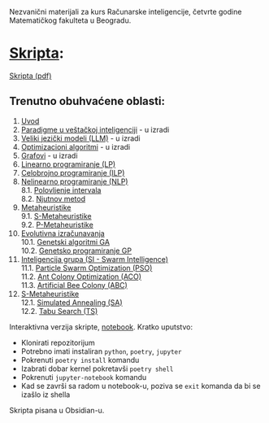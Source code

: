 Nezvanični materijali za kurs Računarske inteligencije, četvrte godine Matematičkog fakulteta u Beogradu.

# [Skripta](SkriptaRI.md):
[Skripta (pdf)](SkriptaRI.pdf)
## Trenutno obuhvaćene oblasti:
1. [Uvod](SkriptaRI.md/#1-uvod)
2. [Paradigme u veštačkoj inteligenciji](SkriptaRI.md/#2-paradigme-u-veštačkoj-inteligenciji) - u izradi
3. [Veliki jezički modeli (LLM)](SkriptaRI.md/#3-veliki-jezički-modeli-llm) - u izradi
4. [Optimizacioni algoritmi](SkriptaRI.md/#4-optimizacioni-algoritmi) - u izradi
5. [Grafovi](SkriptaRI.md/#5-grafovi) - u izradi
6. [Linearno programiranje (LP)](SkriptaRI.md/#6-linearno-programiranje-lp)
7. [Celobrojno programiranje (ILP)](SkriptaRI.md/#7-celobrojno-programiranje-ilp)
8. [Nelinearno programiranje (NLP)](SkriptaRI.md/#8-nelinearno-programiranje-nlp)\
   8.1. [Polovljenje intervala](SkriptaRI.md/#81-polovljenje-intervala-bisection-method)\
   8.2. [Njutnov metod](SkriptaRI.md/#82-njutnov-metod)
9. [Metaheuristike](SkriptaRI.md/#9-metaheuristike)\
    9.1. [S-Metaheuristike](SkriptaRI.md/#91-trajectory-methods-s---metaheuristics)\
    9.2. [P-Metaheuristike](SkriptaRI.md/#92-population-based-p---metaheuristika)
11. [Evolutivna izračunavanja](SkriptaRI.md/#10-evolutivna-izračunavanja)\
    10.1. [Genetski algoritmi GA](SkriptaRI.md/#101-genetski-algoritmi-ga)\
    10.2. [Genetsko programiranje GP](SkriptaRI.md/#102-genetsko-programiranje-gp)
11. [Inteligencija grupa (SI - Swarm Intelligence)](SkriptaRI.md/#11-inteligencija-grupa-si---swarm-intelligence)\
	11.1. [Particle Swarm Optimization (PSO)](SkriptaRI.md/#111--particle-swarm-optimization-pso)\
	11.2. [Ant Colony Optimization (ACO)](SkriptaRI.md/#112-ant-colony-optimization-aco)\
 	11.3. [Artificial Bee Colony (ABC)](SkriptaRI.md/#113-artificial-bee-colony-abc)
12. [S-Metaheuristike](SkriptaRI.md/#12-s---metaheuristike)\
	12.1. [Simulated Annealing (SA)](SkriptaRI.md/#121-simulated-annealing-sa)\
    12.2. [Tabu Search (TS)](SkriptaRI.md/#122-tabu-search-ts)

Interaktivna verzija skripte, [notebook](notebooks/SkriptaRI.ipynb).
Kratko uputstvo:
- Klonirati repozitorijum
- Potrebno imati instaliran ```python```, ```poetry```, ```jupyter```
- Pokrenuti ```poetry install``` komandu
- Izabrati dobar kernel pokretavši ```poetry shell```
- Pokrenuti ```jupyter-notebook``` komandu
- Kad se završi sa radom u notebook-u, poziva se ```exit``` komanda da bi se izašlo iz shella

Skripta pisana u Obsidian-u.
